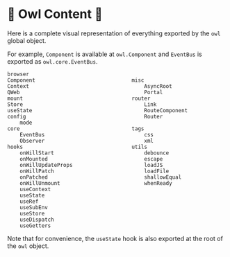# 🦉 Owl Content 🦉

Here is a complete visual representation of everything exported by the `owl`
global object.

For example, `Component` is available at `owl.Component` and `EventBus` is
exported as `owl.core.EventBus`.

```
browser
Component                               misc
Context                                     AsyncRoot
QWeb                                        Portal
mount                                   router
Store                                       Link
useState                                    RouteComponent
config                                      Router
    mode
core                                    tags
    EventBus                                css
    Observer                                xml
hooks                                   utils
    onWillStart                             debounce
    onMounted                               escape
    onWillUpdateProps                       loadJS
    onWillPatch                             loadFile
    onPatched                               shallowEqual
    onWillUnmount                           whenReady
    useContext
    useState
    useRef
    useSubEnv
    useStore
    useDispatch
    useGetters
```

Note that for convenience, the `useState` hook is also exported at the root of the `owl` object.
